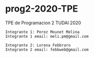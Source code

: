 # prog2-2020-TPE
TPE de Programacion 2 TUDAI 2020

    Integrante 1: Perez Mounet Melina
    Integrante 1 email: meli.pm@gmail.com

    Integrante 2: Lorena Febbraro
    Integrante 2 email: febbweb@gmail.com
